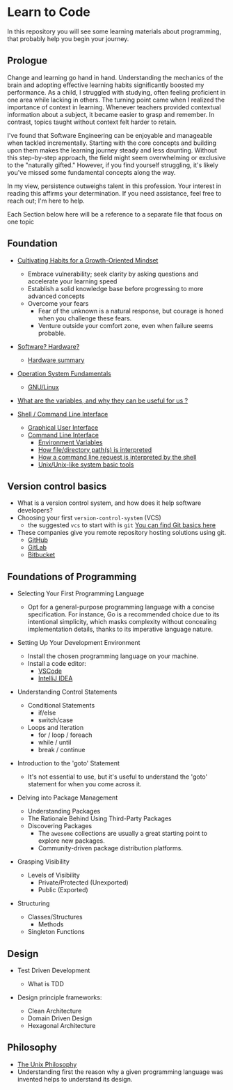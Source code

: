 [high-level-language]: https://en.wikipedia.org/wiki/High-level_programming_language "high-level programming language"

# Learn to Code

In this repository you will see some learning materials about programming, that probably help you begin your journey.

## Prologue

Change and learning go hand in hand. Understanding the mechanics of the brain and adopting effective learning habits
significantly boosted my performance. As a child, I struggled with studying, often feeling proficient in one area while
lacking in others. The turning point came when I realized the importance of context in learning. Whenever teachers
provided contextual information about a subject, it became easier to grasp and remember. In contrast, topics taught
without context felt harder to retain.

I've found that Software Engineering can be enjoyable and manageable when tackled incrementally. Starting with the core
concepts and building upon them makes the learning journey steady and less daunting. Without this step-by-step approach,
the field might seem overwhelming or exclusive to the "naturally gifted." However, if you find yourself struggling, it's
likely you've missed some fundamental concepts along the way.

In my view, persistence outweighs talent in this profession. Your interest in reading this affirms your determination.
If you need assistance, feel free to reach out; I'm here to help.

Each Section below here will be a reference to a separate file that focus on one topic

## Foundation

* [Cultivating Habits for a Growth-Oriented Mindset](topics/foundation/ThinkingHabits.md)
    - Embrace vulnerability; seek clarity by asking questions and accelerate your learning speed
    - Establish a solid knowledge base before progressing to more advanced concepts
    - Overcome your fears
        - Fear of the unknown is a natural response, but courage is honed when you challenge these fears.
        - Venture outside your comfort zone, even when failure seems probable.

* [Software? Hardware?](topics/foundation/SoftwareAndHardware.md)
    * [Hardware summary](topics/foundation/hardware/Summary.md)
* [Operation System Fundamentals](topics/foundation/OperationSystemFundamentals.md)
    * [GNU/Linux](topics/foundation/GNU-Linux.md)
* [What are the variables, and why they can be useful for us ?](topics/basics/Variables.md)
* [Shell / Command Line Interface](topics/foundation/shell/README.md)
    * [Graphical User Interface](topics/foundation/GraphicalUserInterface.md)
    * [Command Line Interface](topics/foundation/CommandLineInterface.md)
        * [Environment Variables](topics/foundation/shell/cli/EnvironmentVariables.md)
        * [How file/directory path(s) is interpreted](topics/foundation/shell/cli/Paths.md)
        * [How a command line request is interpreted by the shell](topics/foundation/shell/cli/CommandLineInterpretation.md)
        * [Unix/Unix-like system basic tools](topics/foundation/shell/cli/coreutils.md)

## Version control basics

- What is a version control system, and how does it help software developers?
- Choosing your first `version-control-system` (VCS)
    - the suggested `vcs` to start with is `git`
      [You can find Git basics here](/app/git/README.md)
- These companies give you remote repository hosting solutions using git.
    - [GitHub](https://github.com/)
    - [GitLab](https://gitlab.com/)
    - [Bitbucket](https://bitbucket.org/)

## Foundations of Programming

- Selecting Your First Programming Language
    - Opt for a general-purpose programming language with a concise specification.
      For instance, Go is a recommended choice due to its intentional simplicity,
      which masks complexity without concealing implementation details,
      thanks to its imperative language nature.

- Setting Up Your Development Environment
    - Install the chosen programming language on your machine.
    - Install a code editor:
        - [VSCode](https://code.visualstudio.com/)
        - [IntelliJ IDEA](https://www.jetbrains.com/idea/)

- Understanding Control Statements
    - Conditional Statements
        - if/else
        - switch/case
    - Loops and Iteration
        - for / loop / foreach
        - while / until
        - break / continue

- Introduction to the 'goto' Statement
    - It's not essential to use, but it's useful to understand the 'goto' statement for when you come across it.

- Delving into Package Management
    - Understanding Packages
    - The Rationale Behind Using Third-Party Packages
    - Discovering Packages
        - The `awesome` collections are usually a great starting point to explore new packages.
        - Community-driven package distribution platforms.

- Grasping Visibility
    - Levels of Visibility
        - Private/Protected (Unexported)
        - Public (Exported)

- Structuring
    - Classes/Structures
        - Methods
    - Singleton Functions

## Design

- Test Driven Development
    - What is TDD

- Design principle frameworks:
    - Clean Architecture
    - Domain Driven Design
    - Hexagonal Architecture

## Philosophy

* [The Unix Philosophy](topics/foundation/UnixPhilosophy.md)
* Understanding first the reason why a given programming language was invented helps to understand its design. 

